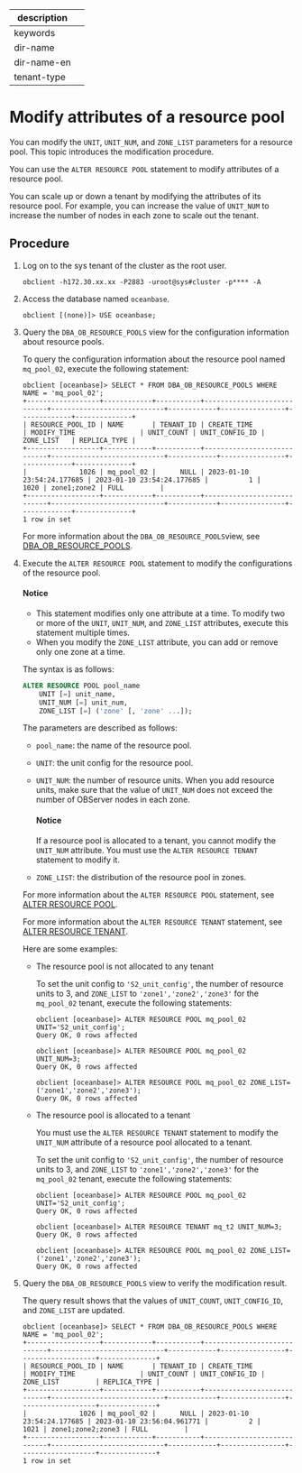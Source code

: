 |description||
|---|---|
|keywords||
|dir-name||
|dir-name-en||
|tenant-type||

# Modify attributes of a resource pool

You can modify the `UNIT`, `UNIT_NUM`, and `ZONE_LIST` parameters for a resource pool. This topic introduces the modification procedure.

You can use the `ALTER RESOURCE POOL` statement to modify attributes of a resource pool.

You can scale up or down a tenant by modifying the attributes of its resource pool. For example, you can increase the value of `UNIT_NUM` to increase the number of nodes in each zone to scale out the tenant.

## Procedure

1. Log on to the sys tenant of the cluster as the root user.

   ```shell
   obclient -h172.30.xx.xx -P2883 -uroot@sys#cluster -p**** -A
   ```

2. Access the database named `oceanbase`.

   ```shell
   obclient [(none)]> USE oceanbase;
   ```

3. Query the `DBA_OB_RESOURCE_POOLS` view for the configuration information about resource pools.

   To query the configuration information about the resource pool named `mq_pool_02`, execute the following statement:

   ```shell
   obclient [oceanbase]> SELECT * FROM DBA_OB_RESOURCE_POOLS WHERE NAME = 'mq_pool_02';
   +------------------+------------+-----------+----------------------------+----------------------------+------------+----------------+-------------+--------------+
   | RESOURCE_POOL_ID | NAME       | TENANT_ID | CREATE_TIME                | MODIFY_TIME                | UNIT_COUNT | UNIT_CONFIG_ID | ZONE_LIST   | REPLICA_TYPE |
   +------------------+------------+-----------+----------------------------+----------------------------+------------+----------------+-------------+--------------+
   |             1026 | mq_pool_02 |      NULL | 2023-01-10 23:54:24.177685 | 2023-01-10 23:54:24.177685 |          1 |           1020 | zone1;zone2 | FULL         |
   +------------------+------------+-----------+----------------------------+----------------------------+------------+----------------+-------------+--------------+
   1 row in set
   ```

   For more information about the `DBA_OB_RESOURCE_POOLS`view, see [DBA_OB_RESOURCE_POOLS](../../../700.reference/700.system-views/300.system-view-of-sys-tenant/200.dictionary-view-of-sys-tenant/8200.oceanbase-dba_ob_resource_pools-of-sys-tenant.md).

4. Execute the `ALTER RESOURCE POOL` statement to modify the configurations of the resource pool.

   <main id="notice" type='notice'>
     <h4>Notice</h4>
     <p><ul><li>This statement modifies only one attribute at a time. To modify two or more of the <code>UNIT</code>, <code>UNIT_NUM</code>, and <code>ZONE_LIST</code> attributes, execute this statement multiple times. </li><li> When you modify the <code>ZONE_LIST</code> attribute, you can add or remove only one zone at a time. </li></ul></p>
    </main>

   The syntax is as follows:

   ```sql
   ALTER RESOURCE POOL pool_name
       UNIT [=] unit_name,
       UNIT_NUM [=] unit_num,
       ZONE_LIST [=] ('zone' [, 'zone' ...]);
   ```

   The parameters are described as follows:

   * `pool_name`: the name of the resource pool.
   * `UNIT`: the unit config for the resource pool.
   * `UNIT_NUM`: the number of resource units. When you add resource units, make sure that the value of `UNIT_NUM` does not exceed the number of OBServer nodes in each zone.

      <main id="notice" type='notice'>
      <h4>Notice</h4>
      <p>If a resource pool is allocated to a tenant, you cannot modify the <code>UNIT_NUM</code> attribute. You must use the <code>ALTER RESOURCE TENANT</code> statement to modify it. </p>
      </main>

   * `ZONE_LIST`: the distribution of the resource pool in zones.

   For more information about the `ALTER RESOURCE POOL` statement, see [ALTER RESOURCE POOL](../../../700.reference/500.sql-reference/100.sql-syntax/100.system-tenants/300.alter-resource-pool.md).

   For more information about the `ALTER RESOURCE TENANT` statement, see [ALTER RESOURCE TENANT](../../../700.reference/500.sql-reference/100.sql-syntax/100.system-tenants/300.alter-resource-tenant.md).

   Here are some examples:

   * The resource pool is not allocated to any tenant

      To set the unit config to `'S2_unit_config'`, the number of resource units to 3, and `ZONE_LIST` to `'zone1','zone2','zone3'` for the `mq_pool_02` tenant, execute the following statements:

      ```shell
      obclient [oceanbase]> ALTER RESOURCE POOL mq_pool_02 UNIT='S2_unit_config';
      Query OK, 0 rows affected

      obclient [oceanbase]> ALTER RESOURCE POOL mq_pool_02 UNIT_NUM=3;
      Query OK, 0 rows affected

      obclient [oceanbase]> ALTER RESOURCE POOL mq_pool_02 ZONE_LIST=('zone1','zone2','zone3');
      Query OK, 0 rows affected
      ```

   * The resource pool is allocated to a tenant

      You must use the `ALTER RESOURCE TENANT` statement to modify the `UNIT_NUM` attribute of a resource pool allocated to a tenant.

      To set the unit config to `'S2_unit_config'`, the number of resource units to 3, and `ZONE_LIST` to `'zone1','zone2','zone3'` for the `mq_pool_02` tenant, execute the following statements:

      ```shell
      obclient [oceanbase]> ALTER RESOURCE POOL mq_pool_02 UNIT='S2_unit_config';
      Query OK, 0 rows affected

      obclient [oceanbase]> ALTER RESOURCE TENANT mq_t2 UNIT_NUM=3;
      Query OK, 0 rows affected

      obclient [oceanbase]> ALTER RESOURCE POOL mq_pool_02 ZONE_LIST=('zone1','zone2','zone3');
      Query OK, 0 rows affected
      ```

5. Query the `DBA_OB_RESOURCE_POOLS` view to verify the modification result.

   The query result shows that the values of `UNIT_COUNT`, `UNIT_CONFIG_ID`, and `ZONE_LIST` are updated.

   ```shell
   obclient [oceanbase]> SELECT * FROM DBA_OB_RESOURCE_POOLS WHERE NAME = 'mq_pool_02';
   +------------------+------------+-----------+----------------------------+----------------------------+------------+----------------+-------------------+--------------+
   | RESOURCE_POOL_ID | NAME       | TENANT_ID | CREATE_TIME                | MODIFY_TIME                | UNIT_COUNT | UNIT_CONFIG_ID | ZONE_LIST         | REPLICA_TYPE |
   +------------------+------------+-----------+----------------------------+----------------------------+------------+----------------+-------------------+--------------+
   |             1026 | mq_pool_02 |      NULL | 2023-01-10 23:54:24.177685 | 2023-01-10 23:56:04.961771 |          2 |           1021 | zone1;zone2;zone3 | FULL         |
   +------------------+------------+-----------+----------------------------+----------------------------+------------+----------------+-------------------+--------------+
   1 row in set
   ```
